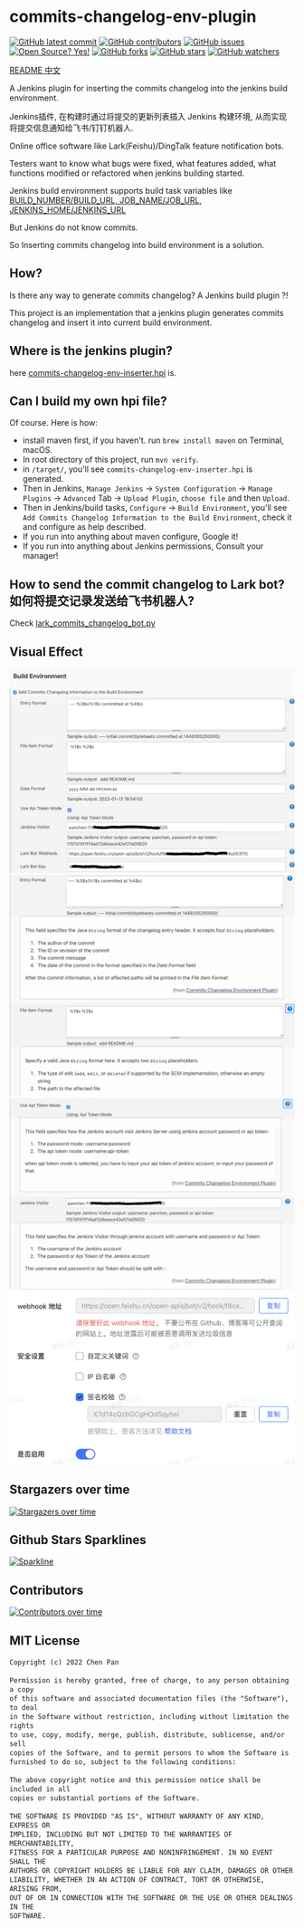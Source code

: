 # commits-changelog-env-plugin

[![GitHub latest commit](https://badgen.net/github/last-commit/bytebeats/commits-changelog-env-plugin)](https://github.com/bytebeats/commits-changelog-env-plugin/commit/)
[![GitHub contributors](https://img.shields.io/github/contributors/bytebeats/commits-changelog-env-plugin.svg)](https://github.com/bytebeats/commits-changelog-env-plugin/graphs/contributors/)
[![GitHub issues](https://img.shields.io/github/issues/bytebeats/commits-changelog-env-plugin.svg)](https://github.com/bytebeats/commits-changelog-env-plugin/issues/)
[![Open Source? Yes!](https://badgen.net/badge/Open%20Source%20%3F/Yes%21/blue?icon=github)](https://github.com/bytebeats/commits-changelog-env-plugin/)
[![GitHub forks](https://img.shields.io/github/forks/bytebeats/commits-changelog-env-plugin.svg?style=social&label=Fork&maxAge=2592000)](https://github.com/bytebeats/commits-changelog-env-plugin/network/)
[![GitHub stars](https://img.shields.io/github/stars/bytebeats/commits-changelog-env-plugin.svg?style=social&label=Star&maxAge=2592000)](https://github.com/bytebeats/commits-changelog-env-plugin/stargazers/)
[![GitHub watchers](https://img.shields.io/github/watchers/bytebeats/commits-changelog-env-plugin.svg?style=social&label=Watch&maxAge=2592000)](https://github.com/bytebeats/commits-changelog-env-plugin/watchers/)

[README 中文](README_zh.md)

A Jenkins plugin for inserting the commits changelog into the jenkins build environment.

Jenkins插件, 在构建时通过将提交的更新列表插入 Jenkins 构建环境, 从而实现将提交信息通知给飞书/钉钉机器人.

Online office software like Lark(Feishu)/DingTalk feature notification bots.

Testers want to know what bugs were fixed, what features added, what functions modified or refactored when jenkins building started.

Jenkins build environment supports build task variables like [BUILD_NUMBER/BUILD_URL, JOB_NAME/JOB_URL, JENKINS_HOME/JENKINS_URL](https://wiki.jenkins.io/display/JENKINS/Building+a+software+project#Buildingasoftwareproject-belowJenkinsSetEnvironmentVariables)

But Jenkins do not know commits.

So Inserting commits changelog into build environment is a solution.

## How?

Is there any way to generate commits changelog? A Jenkins build plugin ?!

This project is an implementation that a jenkins plugin generates commits changelog and insert it into current build environment.

## Where is the jenkins plugin?

here [commits-changelog-env-inserter.hpi](/artifact/commits-changelog-env-inserter.hpi) is. 

## Can I build my own hpi file?

Of course. Here is how: 
* install maven first, if you haven't. run `brew install maven` on Terminal, macOS.
* In root directory of this project, run `mvn verify`.
* in `/target/`, you'll see `commits-changelog-env-inserter.hpi` is generated.
* Then in Jenkins, `Manage Jenkins` -> `System Configuration` -> `Manage Plugins` -> `Advanced` Tab -> `Upload Plugin`, `choose file` and then `Upload`.
* Then in Jenkins/build tasks, `Configure` -> `Build Environment`, you'll see `Add Commits Changelog Information to the Build Environment`, check it and configure as help described.
* If you run into anything about maven configure, Google it!
* If you run into anything about Jenkins permissions, Consult your manager!

## How to send the commit changelog to Lark bot? 如何将提交记录发送给飞书机器人?

Check [lark_commits_changelog_bot.py](/lark_commits_changelog_bot.py)

## Visual Effect

![Changelog Plugin](arts/changelog_plugin_1.jpeg)
![Changelog Plugin](arts/changelog_plugin_2.png)
![Changelog Plugin](arts/changelog_plugin_3.jpeg)
![Lark_Bot](arts/lark_bot_screenshot.png)

## Stargazers over time
[![Stargazers over time](https://starchart.cc/bytebeats/commits-changelog-env-plugin.svg)](https://starchart.cc/bytebeats/commits-changelog-env-plugin)

## Github Stars Sparklines
[![Sparkline](https://stars.medv.io/bytebeats/commits-changelog-env-plugin.svg)](https://stars.medv.io/bytebeats/commits-changelog-env-plugin)

## Contributors
[![Contributors over time](https://contributor-graph-api.apiseven.com/contributors-svg?chart=contributorOverTime&repo=bytebeats/commits-changelog-env-plugin)](https://www.apiseven.com/en/contributor-graph?chart=contributorOverTime&repo=bytebeats/commits-changelog-env-plugin)

## MIT License

    Copyright (c) 2022 Chen Pan

    Permission is hereby granted, free of charge, to any person obtaining a copy
    of this software and associated documentation files (the "Software"), to deal
    in the Software without restriction, including without limitation the rights
    to use, copy, modify, merge, publish, distribute, sublicense, and/or sell
    copies of the Software, and to permit persons to whom the Software is
    furnished to do so, subject to the following conditions:

    The above copyright notice and this permission notice shall be included in all
    copies or substantial portions of the Software.

    THE SOFTWARE IS PROVIDED "AS IS", WITHOUT WARRANTY OF ANY KIND, EXPRESS OR
    IMPLIED, INCLUDING BUT NOT LIMITED TO THE WARRANTIES OF MERCHANTABILITY,
    FITNESS FOR A PARTICULAR PURPOSE AND NONINFRINGEMENT. IN NO EVENT SHALL THE
    AUTHORS OR COPYRIGHT HOLDERS BE LIABLE FOR ANY CLAIM, DAMAGES OR OTHER
    LIABILITY, WHETHER IN AN ACTION OF CONTRACT, TORT OR OTHERWISE, ARISING FROM,
    OUT OF OR IN CONNECTION WITH THE SOFTWARE OR THE USE OR OTHER DEALINGS IN THE
    SOFTWARE.
